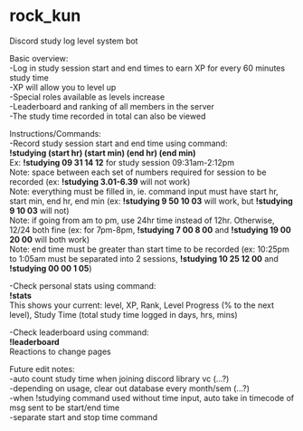 # rock_kun
Discord study log level system bot




Basic overview: <br />
-Log in study session start and end times to earn XP for every 60 minutes study time <br />
-XP will allow you to level up <br />
-Special roles available as levels increase <br />
-Leaderboard and ranking of all members in the server <br />
-The study time recorded in total can also be viewed <br />




Instructions/Commands: <br />
-Record study session start and end time using command: <br />
**!studying (start hr) (start min) (end hr) (end min)** <br />
  Ex: **!studying 09 31 14 12** for study session 09:31am-2:12pm <br />
  Note: space between each set of numbers required for session to be recorded (ex: **!studying 3.01-6.39** will not work) <br />
  Note: everything must be filled in, ie. command input must have start hr, start min, end hr, end min (ex: **!studying 9 50 10 03** will work, but **!studying 9 10 03** will not) <br />
  Note: if going from am to pm, use 24hr time instead of 12hr. Otherwise, 12/24 both fine (ex: for 7pm-8pm, **!studying 7 00 8 00** and **!studying 19 00 20 00** will both work) <br />
  Note: end time must be greater than start time to be recorded (ex: 10:25pm to 1:05am must be separated into 2 sessions, **!studying 10 25 12 00** and **!studying 00 00 1 05**) <br />
  
-Check personal stats using command: <br />
**!stats** <br />
  This shows your current: level, XP, Rank, Level Progress (% to the next level), Study Time (total study time logged in days, hrs, mins) <br />
  
-Check leaderboard using command: <br />
**!leaderboard** <br />
  Reactions to change pages <br />





Future edit notes: <br />
-auto count study time when joining discord library vc (...?) <br />
-depending on usage, clear out database every month/sem (...?) <br />
-when !studying command used without time input, auto take in timecode of msg sent to be start/end time <br />
-separate start and stop time command <br />

